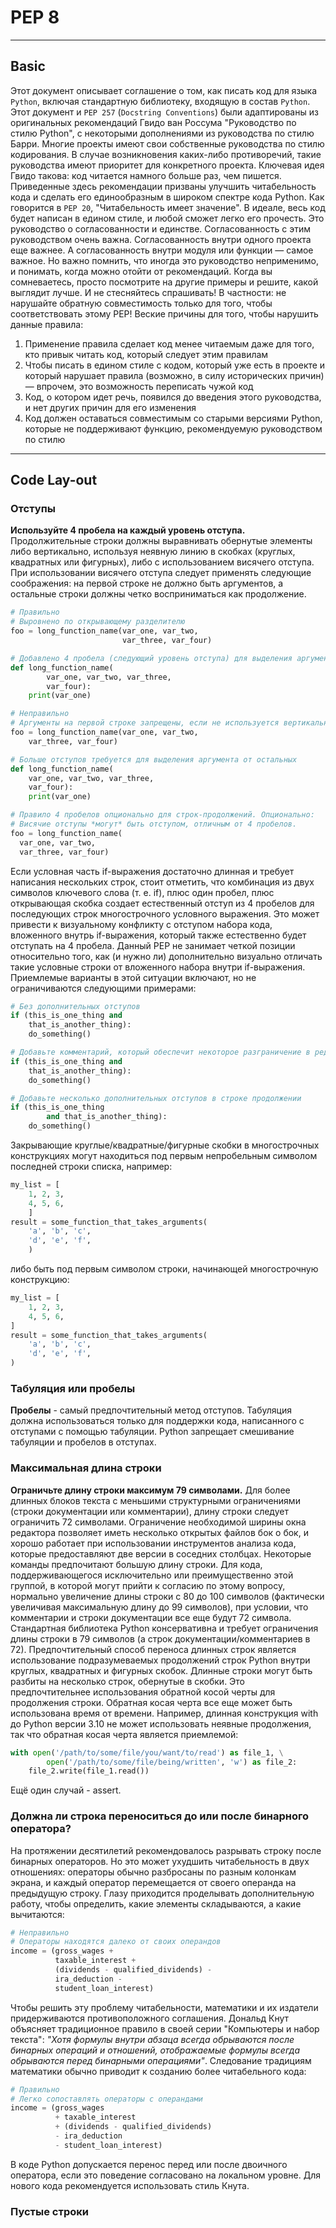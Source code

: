 # PEP 8
***
## Basic
Этот документ описывает соглашение о том, как писать код для языка `Python`, включая стандартную библиотеку, входящую в состав `Python`.
Этот документ и `PEP 257` (`Docstring Conventions`) были адаптированы из оригинальных рекомендаций Гвидо ван Россума "Руководство по стилю Python", с некоторыми дополнениями из руководства по стилю Барри.
Многие проекты имеют свои собственные руководства по стилю кодирования. В случае возникновения каких-либо противоречий, такие руководства имеют приоритет для конкретного проекта.
Ключевая идея Гвидо такова: код читается намного больше раз, чем пишется. Приведенные здесь рекомендации призваны улучшить читабельность кода и сделать его единообразным в широком спектре кода Python. Как говорится в `PEP 20`, "Читабельность имеет значение". В идеале, весь код будет написан в едином стиле, и любой сможет легко его прочесть.
Это руководство о согласованности и единстве. Согласованность с этим руководством очень важна. Согласованность внутри одного проекта еще важнее. А согласованность внутри модуля или функции — самое важное. Но важно помнить, что иногда это руководство неприменимо, и понимать, когда можно отойти от рекомендаций. Когда вы сомневаетесь, просто посмотрите на другие примеры и решите, какой выглядит лучше. И не стесняйтесь спрашивать!
В частности: не нарушайте обратную совместимость только для того, чтобы соответствовать этому PEP!
Веские причины для того, чтобы нарушить данные правила:
1. Применение правила сделает код менее читаемым даже для того, кто привык читать код, который следует этим правилам
2. Чтобы писать в едином стиле с кодом, который уже есть в проекте и который нарушает правила (возможно, в силу исторических причин) — впрочем, это возможность переписать чужой код
3. Код, о котором идет речь, появился до введения этого руководства, и нет других причин для его изменения
4. Код должен оставаться совместимым со старыми версиями Python, которые не поддерживают функцию, рекомендуемую руководством по стилю
***
## Code Lay-out
### Отступы
**Используйте 4 пробела на каждый уровень отступа.**
Продолжительные строки должны выравнивать обернутые элементы либо вертикально, используя неявную линию в скобках (круглых, квадратных или фигурных), либо с использованием висячего отступа. При использовании висячего отступа следует применять следующие соображения: на первой строке не должно быть аргументов, а остальные строки должны четко восприниматься как продолжение.
``` python
# Правильно
# Выровнено по открывающему разделителю
foo = long_function_name(var_one, var_two,
                         var_three, var_four)

# Добавлено 4 пробела (следующий уровень отступа) для выделения аргумента от остальных
def long_function_name(
        var_one, var_two, var_three,
        var_four):
    print(var_one)

# Неправильно
# Аргументы на первой строке запрещены, если не используется вертикальное выравнивание
foo = long_function_name(var_one, var_two,
    var_three, var_four)

# Больше отступов требуется для выделения аргумента от остальных
def long_function_name(
    var_one, var_two, var_three,
    var_four):
    print(var_one)

# Правило 4 пробелов опционально для строк-продолжений. Опционально:
# Висячие отступы *могут* быть отступом, отличным от 4 пробелов.
foo = long_function_name(
  var_one, var_two,
  var_three, var_four)
```
Если условная часть if-выражения достаточно длинная и требует написания нескольких строк, стоит отметить, что комбинация из двух символов ключевого слова (т. е. if), плюс один пробел, плюс открывающая скобка создает естественный отступ из 4 пробелов для последующих строк многострочного условного выражения. Это может привести к визуальному конфликту с отступом набора кода, вложенного внутрь if-выражения, который также естественно будет отступать на 4 пробела. Данный PEP не занимает четкой позиции относительно того, как (и нужно ли) дополнительно визуально отличать такие условные строки от вложенного набора внутри if-выражения.
Приемлемые варианты в этой ситуации включают, но не ограничиваются следующими примерами:
``` python
# Без дополнительных отступов
if (this_is_one_thing and
    that_is_another_thing):
    do_something()

# Добавьте комментарий, который обеспечит некоторое разграничение в редакторах, поддерживающих подсветку синтаксиса
if (this_is_one_thing and
    that_is_another_thing):
    do_something()

# Добавьте несколько дополнительных отступов в строке продолжении
if (this_is_one_thing
        and that_is_another_thing):
    do_something()
```
Закрывающие круглые/квадратные/фигурные скобки в многострочных конструкциях могут находиться под первым непробельным символом последней строки списка, например:
``` python
my_list = [
    1, 2, 3,
    4, 5, 6,
    ]
result = some_function_that_takes_arguments(
    'a', 'b', 'c',
    'd', 'e', 'f',
    )
```
либо быть под первым символом строки, начинающей многострочную конструкцию:
``` python
my_list = [
    1, 2, 3,
    4, 5, 6,
]
result = some_function_that_takes_arguments(
    'a', 'b', 'c',
    'd', 'e', 'f',
)
```
### Табуляция или пробелы
**Пробелы** - самый предпочтительный метод отступов.
Табуляция должна использоваться только для поддержки кода, написанного с отступами с помощью табуляции.
Python запрещает смешивание табуляции и пробелов в отступах.
### Максимальная длина строки
**Ограничьте длину строки максимум 79 символами.**
Для более длинных блоков текста с меньшими структурными ограничениями (строки документации или комментарии), длину строки следует ограничить 72 символами.
Ограничение необходимой ширины окна редактора позволяет иметь несколько открытых файлов бок о бок, и хорошо работает при использовании инструментов анализа кода, которые предоставляют две версии в соседних столбцах.
Некоторые команды предпочитают большую длину строки. Для кода, поддерживающегося исключительно или преимущественно этой группой, в которой могут прийти к согласию по этому вопросу, нормально увеличение длины строки с 80 до 100 символов (фактически увеличивая максимальную длину до 99 символов), при условии, что комментарии и строки документации все еще будут 72 символа.
Стандартная библиотека Python консервативна и требует ограничения длины строки в 79 символов (а строк документации/комментариев в 72).
Предпочтительный способ переноса длинных строк является использование подразумеваемых продолжений строк Python внутри круглых, квадратных и фигурных скобок. Длинные строки могут быть разбиты на несколько строк, обернутые в скобки. Это предпочтительнее использования обратной косой черты для продолжения строки.
Обратная косая черта все еще может быть использована время от времени. Например, длинная конструкция with до Python версии 3.10 не может использовать неявные продолжения, так что обратная косая черта является приемлемой:
``` python
with open('/path/to/some/file/you/want/to/read') as file_1, \
        open('/path/to/some/file/being/written', 'w') as file_2:
    file_2.write(file_1.read())
```
Ещё один случай - assert.
### Должна ли строка переноситься до или после бинарного оператора?
На протяжении десятилетий рекомендовалось разрывать строку после бинарных операторов. Но это может ухудшить читабельность в двух отношениях: операторы обычно разбросаны по разным колонкам экрана, и каждый оператор перемещается от своего операнда на предыдущую строку. Глазу приходится проделывать дополнительную работу, чтобы определить, какие элементы складываются, а какие вычитаются:
``` python
# Неправильно
# Операторы находятся далеко от своих операндов
income = (gross_wages +
          taxable_interest +
          (dividends - qualified_dividends) -
          ira_deduction -
          student_loan_interest)
```
Чтобы решить эту проблему читабельности, математики и их издатели придерживаются противоположного соглашения. Дональд Кнут объясняет традиционное правило в своей серии "Компьютеры и набор текста": *"Хотя формулы внутри абзаца всегда обрываются после бинарных операций и отношений, отображаемые формулы всегда обрываются перед бинарными операциями"*.
Следование традициям математики обычно приводит к созданию более читабельного кода:
``` python
# Правильно
# Легко сопоставлять операторы с операндами
income = (gross_wages
          + taxable_interest
          + (dividends - qualified_dividends)
          - ira_deduction
          - student_loan_interest)
```
В коде Python допускается перенос перед или после двоичного оператора, если это поведение согласовано на локальном уровне. Для нового кода рекомендуется использовать стиль Кнута.
### Пустые строки
